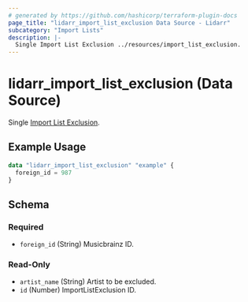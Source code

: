 ```yaml
---
# generated by https://github.com/hashicorp/terraform-plugin-docs
page_title: "lidarr_import_list_exclusion Data Source - Lidarr"
subcategory: "Import Lists"
description: |-
  Single Import List Exclusion ../resources/import_list_exclusion.
---
```


# lidarr_import_list_exclusion (Data Source)

<!-- subcategory:Import Lists -->
Single [Import List Exclusion](../resources/import_list_exclusion).

## Example Usage

```terraform
data "lidarr_import_list_exclusion" "example" {
  foreign_id = 987
}
```

<!-- schema generated by tfplugindocs -->
## Schema

### Required

- `foreign_id` (String) Musicbrainz ID.

### Read-Only

- `artist_name` (String) Artist to be excluded.
- `id` (Number) ImportListExclusion ID.
